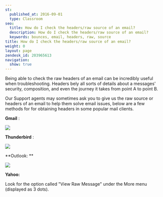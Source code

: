 ```yaml
---
st:
  published_at: 2016-09-01
  type: Classroom
seo:
  title: How do I check the headers/raw source of an email?
  description: How do I check the headers/raw source of an email?
  keywords: bounces, email, headers, raw, source
title: How do I check the headers/raw source of an email?
weight: 0
layout: page
zendesk_id: 203965613
navigation:
  show: true
---
```


Being able to check the raw headers of an email can be incredibly useful when troubleshooting. Headers bely all sorts of details about a messages' security, composition, and even the journey it takes from point A to point B.

Our Support agents may sometimes ask you to give us the raw source or headers of an email to help them solve email issues, below are a few methods for for obtaining headers in some popular mail clients. 

 

**Gmail** :

![]({{root_url}}/images/headersgif2.gif)

 

 

 

**Thunderbird** :

![]({{root_url}}/images/TbirdheadersGIF.gif)

 

 

 

**Outlook: **

![]({{root_url}}/images/Outlookheaders.gif)

 

 

**Yahoo:**

Look for the option called "View Raw Message" under the More menu (displayed as 3 dots).

 

 

 

